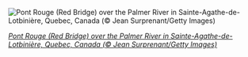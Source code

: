 
![Pont Rouge (Red Bridge) over the Palmer River in Sainte-Agathe-de-Lotbinière, Quebec, Canada (© Jean Surprenant/Getty Images)](https://cn.bing.com//th?id=OHR.PontRouge_EN-US8216026982_1920x1080.jpg&rf=LaDigue_1920x1080.jpg&pid=hp)

*[Pont Rouge (Red Bridge) over the Palmer River in Sainte-Agathe-de-Lotbinière, Quebec, Canada (© Jean Surprenant/Getty Images)](https://www.bing.com/search?q=covered+bridges&form=hpcapt&filters=HpDate%3a%2220211105_0700%22)*
